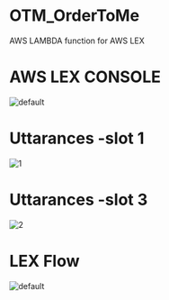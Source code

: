 # OTM_OrderToMe
AWS LAMBDA function for AWS LEX


# AWS LEX CONSOLE
![default](https://user-images.githubusercontent.com/46275680/53719324-1a18cb00-3ea1-11e9-8bf1-3e1b3b571a02.PNG)

# Uttarances -slot 1
![1](https://user-images.githubusercontent.com/46275680/53719374-387ec680-3ea1-11e9-8677-6f951eadf6d2.png)

# Uttarances -slot 3
![2](https://user-images.githubusercontent.com/46275680/53719376-387ec680-3ea1-11e9-9474-ef4e064f43fa.png)

# LEX Flow
![default](https://user-images.githubusercontent.com/46275680/53719377-387ec680-3ea1-11e9-86dc-0ace9e855b52.png)
